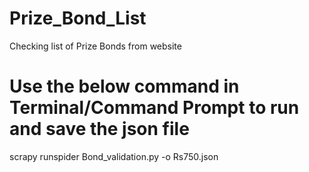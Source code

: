# Prize_Bond_List
Checking list of Prize Bonds from website
# Use the below command in Terminal/Command Prompt to run and save the json file
scrapy runspider Bond_validation.py -o Rs750.json
